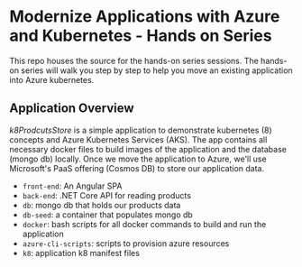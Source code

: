 # Modernize Applications with Azure and Kubernetes - Hands on Series

This repo houses the source for the hands-on series sessions.
The hands-on series will walk you step by step to help you move an existing application into Azure kubernetes.


## Application Overview

*k8ProdcutsStore* is a simple application to demonstrate kubernetes (8) concepts and Azure Kubernetes Services (AKS). The app contains all necessary docker files to build images of the application and the database (mongo db) locally. Once we move the application to Azure, we'll use Microsoft's PaaS offering (Cosmos DB) to store our application data.

 - `front-end`: An Angular SPA  
 - `back-end`: .NET Core API for reading products
 - `db`: mongo db that holds our products data
 - `db-seed`: a container that populates mongo db 
 - `docker`: bash scripts for all docker commands to build and run the application
 -  `azure-cli-scripts`: scripts to provision azure resources
 - `k8`: application k8 manifest files 
